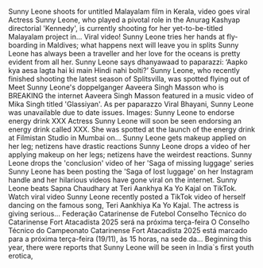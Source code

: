 Sunny Leone shoots for untitled Malayalam film in Kerala, video goes viral
Actress Sunny Leone, who played a pivotal role in the Anurag Kashyap directorial 'Kennedy', is currently shooting for her yet-to-be-titled Malayalam project in...
Viral video! Sunny Leone tries her hands at fly-boarding in Maldives; what happens next will leave you in splits
Sunny Leone has always been a traveller and her love for the oceans is pretty evident from all her.
Sunny Leone says dhanyawaad to paparazzi: ‘Aapko kya aesa lagta hai ki main Hindi nahi bolti?’
Sunny Leone, who recently finished shooting the latest season of Splitsvilla, was spotted flying out of 
Meet Sunny Leone's doppelganger Aaveera Singh Masson who is BREAKING the internet
Aaveera Singh Masson featured in a music video of Mika Singh titled 'Glassiyan'. As per paparazzo Viral Bhayani, Sunny Leone was unavailable due to date issues.
Images: Sunny Leone to endorse energy drink XXX
Actress Sunny Leone will soon be seen endorsing an energy drink called XXX. She was spotted at the launch of the energy drink at Filmistan Studio in Mumbai on...
Sunny Leone gets makeup applied on her leg; netizens have drastic reactions
Sunny Leone drops a video of her applying makeup on her legs; netizens have the weirdest reactions.
Sunny Leone drops the 'conclusion' video of her 'Saga of missing luggage' series
Sunny Leone has been posting the 'Saga of lost luggage' on her Instagram handle and her hilarious videos have gone viral on the internet.
Sunny Leone beats Sapna Chaudhary at Teri Aankhya Ka Yo Kajal on TikTok. Watch viral video
Sunny Leone recently posted a TikTok video of herself dancing on the famous song, Teri Aankhiya Ka Yo Kajal. The actress is giving serious...
Federação Catarinense de Futebol
Conselho Técnico do Catarinense Fort Atacadista 2025 será na próxima terça-feira
O Conselho Técnico do Campeonato Catarinense Fort Atacadista 2025 está marcado para a próxima terça-feira (19/11), às 15 horas, na sede da...
Beginning this year, there were reports that Sunny Leone will be seen in India`s first youth erotica, 
